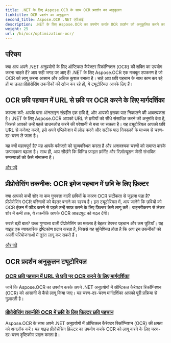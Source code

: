 ```yaml
---
title: .NET के लिए Aspose.OCR के साथ OCR प्रदर्शन का अनुकूलन
linktitle: OCR प्रदर्शन का अनुकूलन
second_title: Aspose.OCR .NET एपीआई
description: .NET के लिए Aspose.OCR का उपयोग करके OCR प्रदर्शन को अनुकूलित करने का तरीका जानें। हमारे विस्तृत ट्यूटोरियल में छवि पहचान, प्रीप्रोसेसिंग फ़िल्टर और व्यावहारिक कार्यान्वयन चरण शामिल हैं।
weight: 25
url: /hi/ocr/optimization-ocr/
---
```

## परिचय

क्या आप अपने .NET अनुप्रयोगों के लिए ऑप्टिकल कैरेक्टर रिकॉग्निशन (OCR) की शक्ति का उपयोग करना चाहते हैं? आप सही जगह पर आए हैं! .NET के लिए Aspose.OCR एक मजबूत उपकरण है जो OCR को लागू करना आसान और अधिक कुशल बनाता है। चाहे आप छवि पहचान के साथ काम कर रहे हों या उन्नत प्रीप्रोसेसिंग तकनीकों की खोज कर रहे हों, ये ट्यूटोरियल आपके लिए हैं।

## OCR छवि पहचान में URL से छवि पर OCR करने के लिए मार्गदर्शिका

कल्पना करें: आपके पास ऑनलाइन संग्रहीत एक छवि है, और आपको इसका पाठ निकालने की आवश्यकता है। .NET के लिए Aspose.OCR आपको URL से छवियों को सीधे संसाधित करने की अनुमति देता है, जिससे आपको उन्हें पहले डाउनलोड करने की परेशानी से बचा जा सकता है। यह ट्यूटोरियल आपको छवि URL से कनेक्ट करने, इसे अपने एप्लिकेशन में लोड करने और सटीक पाठ निकालने के माध्यम से चरण-दर-चरण ले जाता है।

यह क्यों महत्वपूर्ण है? यह आपके वर्कफ़्लो को सुव्यवस्थित करता है और अनावश्यक चरणों को समाप्त करके उत्पादकता बढ़ाता है। साथ ही, आप सीखेंगे कि विभिन्न फ़ाइल फ़ॉर्मेट और रिज़ॉल्यूशन जैसी संभावित समस्याओं को कैसे संभालना है।

[और पढ़ें](./guide-to-ocr-on-image-from-url/)

## प्रीप्रोसेसिंग तकनीक: OCR इमेज पहचान में छवि के लिए फ़िल्टर

क्या आपको कभी शोर या कम गुणवत्ता वाली छवियों के कारण OCR सटीकता से जूझना पड़ा है? प्रीप्रोसेसिंग OCR परिणामों को बेहतर बनाने का रहस्य है। इस ट्यूटोरियल में, आप जानेंगे कि छवियों को OCR इंजन में फीड करने से पहले उन्हें साफ़ करने के लिए फ़िल्टर कैसे लागू करें। बाइनरीकरण से लेकर शोर में कमी तक, ये तकनीकें आपके OCR आउटपुट को बदल देंगी।

सबसे बड़ी बात? उच्च गुणवत्ता वाली प्रीप्रोसेसिंग का मतलब है बेहतर टेक्स्ट पहचान और कम त्रुटियाँ। यह गाइड एक व्यावहारिक दृष्टिकोण प्रदान करता है, जिससे यह सुनिश्चित होता है कि आप इन तकनीकों को अपनी परियोजनाओं में तुरंत लागू कर सकते हैं।

[और पढ़ें](./preprocessing-techniques-filters-for-image/)

## OCR प्रदर्शन अनुकूलन ट्यूटोरियल
### [OCR छवि पहचान में URL से छवि पर OCR करने के लिए मार्गदर्शिका](./guide-to-ocr-on-image-from-url/)
जानें कि Aspose.OCR का उपयोग करके अपने .NET अनुप्रयोगों में ऑप्टिकल कैरेक्टर रिकॉग्निशन (OCR) को आसानी से कैसे लागू किया जाए। यह चरण-दर-चरण मार्गदर्शिका आपको पूरी प्रक्रिया से गुज़ारती है।
### [प्रीप्रोसेसिंग तकनीकें OCR में छवि के लिए फ़िल्टर छवि पहचान](./preprocessing-techniques-filters-for-image/)
Aspose.OCR के साथ अपने .NET अनुप्रयोगों में ऑप्टिकल कैरेक्टर रिकॉग्निशन (OCR) की क्षमता को अनलॉक करें। यह गाइड प्रीप्रोसेसिंग फ़िल्टर का उपयोग करके OCR को लागू करने के लिए चरण-दर-चरण दृष्टिकोण प्रदान करता है।
